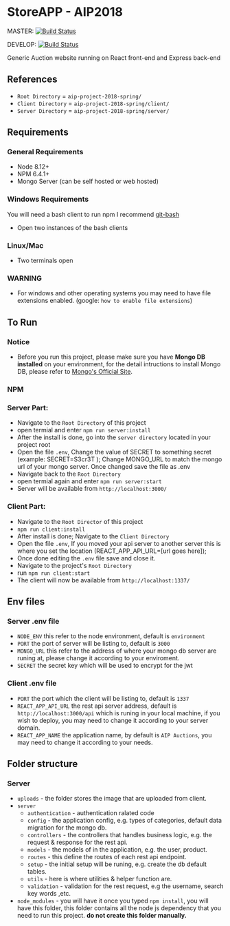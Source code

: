 # StoreAPP - AIP2018

MASTER: [![Build Status](https://travis-ci.com/gta191977649/aip-project-2018-spring.svg?branch=master)](https://travis-ci.com/gta191977649/aip-project-2018-spring)

DEVELOP: [![Build Status](https://travis-ci.com/gta191977649/aip-project-2018-spring.svg?branch=develop)](https://travis-ci.com/gta191977649/aip-project-2018-spring)

Generic Auction website running on React front-end and Express back-end

## References

- `Root Directory` = `aip-project-2018-spring/`
- `Client Directory` = `aip-project-2018-spring/client/`
- `Server Directory` = `aip-project-2018-spring/server/`

## Requirements

### General Requirements

- Node 8.12+
- NPM 6.4.1+
- Mongo Server (can be self hosted or web hosted)

### Windows Requirements

You will need a bash client to run npm I recommend [git-bash](https://gitforwindows.org/)

- Open two instances of the bash clients

### Linux/Mac

- Two terminals open

### WARNING

- For windows and other operating systems you may need to have file extensions enabled. (google: `how to enable file extensions`)

## To Run
### Notice
- Before you run this project, please make sure you have **Mongo DB installed** on your environment, for the detail intructions to install Mongo DB, please refer to [Mongo's Official Site](https://docs.mongodb.com/manual/installation/).
### NPM

### Server Part:

- Navigate to the `Root Directory` of this project
- open termial and enter `npm run server:install`
- After the install is done, go into the `server directory` located in your project root
- Open the file `.env`, Change the value of SECRET to something secret (example: SECRET=S3cr3T ); Change MONGO_URL to match the mongo url of your mongo server. Once changed save the file as .env
- Navigate back to the `Root Directory`
- open termial again and enter `npm run server:start`
- Server will be available from `http://localhost:3000/`

### Client Part:

- Navigate to the `Root Director` of this project
- `npm run client:install`
- After install is done; Navigate to the `Client Directory`
- Open the file `.env`, If you moved your api server to another server this is where you set the location (REACT_APP_API_URL=[url goes here]);
- Once done editing the `.env` file save and close it.
- Navigate to the project's `Root Directory`
- run `npm run client:start`
- The client will now be available from `http://localhost:1337/`
## Env files
### Server .env file
- `NODE_ENV` this refer to the node environment, default is `environment`
- `PORT` the port of server will be listing to, default is `3000`
- `MONGO_URL` this refer to the address of where your mongo db server are runing at, please change it according to your enviroment.
- `SECRET` the secret key which will be used to encrypt for the jwt
### Client .env file
- `PORT` the port which the client will be listing to, default is `1337`
- `REACT_APP_API_URL` the rest api server address, default is `http://localhost:3000/api` which is runing in your local machine, if you wish to deploy, you may need to change it according to your server domain.
- `REACT_APP_NAME` the application name, by default is `AIP Auctions`, you may need to change it according to your needs.

## Folder structure
### Server 
* `uploads` - the folder stores the image that are uploaded from client.
* `server`
    * `authentication` - authentication ralated code
    * `config` - the application config, e.g. types of  categories, default data migration for the mongo db.
    * `controllers` - the controllers that handles business logic, e.g. the request & response for the rest api.
    * `models` - the models of in the application, e.g. the user, product.
    * `routes` - this define the routes of each rest api endpoint.
    * `setup` - the initial setup will be runing, e.g. create the db default tables.
    * `utils` - here is where utilities & helper function are.
    * `validation` - validation for the rest request, e.g the username, search key words ,etc.
* `node_modules` - you will have it once you typed `npm install`, you will have this folder, this folder contains all the node js dependency that you need to run this project. **do not create this folder manually.** 